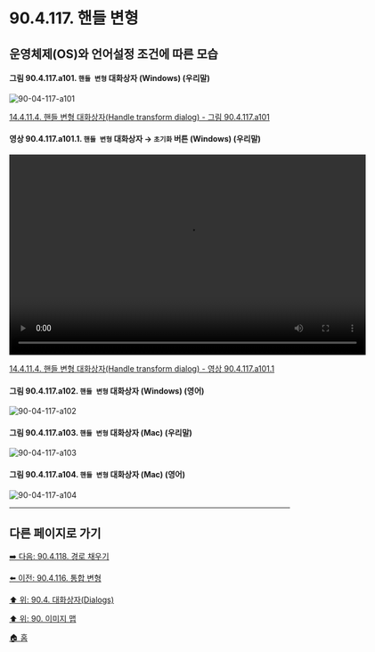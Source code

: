 # 90.4.117. 핸들 변형
## 운영체제(OS)와 언어설정 조건에 따른 모습

<a id="90-04-117-a101"></a>

#### 그림 90.4.117.a101. `핸들 변형` 대화상자 (Windows) (우리말)
![90-04-117-a101](https://github.com/wonder13662/gimp/assets/15767104/4d3b1b3a-082f-4ff4-8b80-5b3127f1d54e)

[14.4.11.4. 핸들 변형 대화상자(Handle transform dialog) - 그림 90.4.117.a101](./14-04-11-04-handle_transform_dialog.md#90-04-117-a101)

<a id="90-04-117-a101-01"></a>

#### 영상 90.4.117.a101.1. `핸들 변형` 대화상자 → `초기화` 버튼 (Windows) (우리말)
<video controls="controls" width="640" height="360" src="https://github.com/wonder13662/gimp/assets/15767104/7a931f66-c5cd-4e3e-990f-accb0c709cbf"></video>

[14.4.11.4. 핸들 변형 대화상자(Handle transform dialog) - 영상 90.4.117.a101.1](./14-04-11-04-handle_transform_dialog.md#90-04-117-a101-01)

<a id="90-04-117-a102"></a>

#### 그림 90.4.117.a102. `핸들 변형` 대화상자 (Windows) (영어)
![90-04-117-a102](https://github.com/wonder13662/gimp/assets/15767104/c1678764-c822-4618-8c7e-35b9b0ccaff6)

<a id="90-04-117-a103"></a>

#### 그림 90.4.117.a103. `핸들 변형` 대화상자 (Mac) (우리말)
![90-04-117-a103](https://github.com/wonder13662/gimp/assets/15767104/4156542f-2523-45b6-b1cf-ec0075959c54)

<a id="90-04-117-a104"></a>

#### 그림 90.4.117.a104. `핸들 변형` 대화상자 (Mac) (영어)
![90-04-117-a104](https://github.com/wonder13662/gimp/assets/15767104/e139b8d6-bbde-417d-b576-f94babfb4936)

***

## 다른 페이지로 가기

[➡️ 다음: 90.4.118. 경로 채우기](./90-04-118-fill_path.md)

[⬅️ 이전: 90.4.116. 통합 변형](./90-04-116-unified_transform.md)

[⬆️ 위: 90.4. 대화상자(Dialogs)](./90-04-00-dialogs.md)

[⬆️ 위: 90. 이미지 맵](./90-00-image-map.md)

[🏠 홈](./00-home.md)
